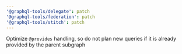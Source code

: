 ```yaml
---
'@graphql-tools/delegate': patch
'@graphql-tools/federation': patch
'@graphql-tools/stitch': patch
---
```


Optimize `@provides` handling, so do not plan new queries if it is already provided by the parent subgraph
